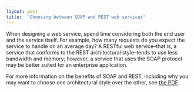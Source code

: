 ```yaml
---
layout: post
title:  "Choosing between SOAP and REST web services"
---
```

When designing a web service, spend time considering both the end user and the service itself.
For example, how many requests do you expect the service to handle on an average day? A
RESTful web service–that is, a service that conforms to the REST architectural style–tends to use
less bandwidth and memory; however, a service that uses the SOAP protocol may be better
suited for an enterprise application.

For more information on the benefits of SOAP and REST, including why you may want to choose
one architectural style over the other, see <a href="/samples/SOAP-and-REST.pdf">the PDF</a>.

<object style="min-height: 600px;" data="/samples/SOAP-and-REST.pdf" width="100%" height="100%" type='application/pdf'/>
